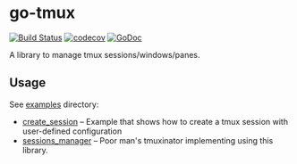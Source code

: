 # go-tmux

[![Build Status](https://travis-ci.org/jubnzv/go-tmux.svg?branch=master)](https://travis-ci.org/jubnzv/go-tmux)
[![codecov](https://codecov.io/gh/jubnzv/go-tmux/branch/master/graph/badge.svg)](https://codecov.io/gh/jubnzv/go-tmux)
[![GoDoc](https://godoc.org/github.com/jubnzv/go-tmux?status.svg)](https://godoc.org/github.com/jubnzv/go-tmux)

A library to manage tmux sessions/windows/panes.

## Usage

See [examples](./examples) directory:
* [create_session](./examples/create-session/create-session.go) – Example that shows how to create a tmux session with user-defined configuration
* [sessions_manager](./examples/sessions-manager/main.go) – Poor man's tmuxinator implementing using this library.
